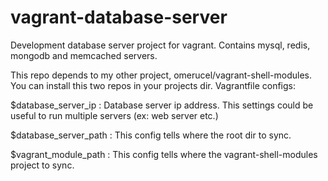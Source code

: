 vagrant-database-server
=======================

Development database server project for vagrant. Contains mysql, redis, mongodb and memcached servers.

This repo depends to my other project, omerucel/vagrant-shell-modules. You can install this two repos in your projects dir. Vagrantfile configs:

$database_server_ip : Database server ip address. This settings could be useful to run multiple servers (ex: web server etc.)

$database_server_path : This config tells where the root dir to sync.

$vagrant_module_path : This config tells where the vagrant-shell-modules project to sync.

